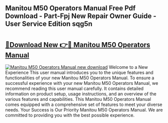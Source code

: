 ## Manitou M50 Operators Manual Free Pdf Download - Part-Fpj New Repair Owner Guide - User Service Edition sqg5n

# <h2><a href="http://bc8386.oget.top/?id=Manitou+M50+Operators+Manual">🔗Download New 👉🔴 Manitou M50 Operators Manual</a></h2>

[![Manitou M50 Operators Manual new download](https://i.imgur.com/5g1atiW.png)](http://bc8386.oget.top/?id=Manitou+M50+Operators+Manual)
Welcome to a New Experience This user manual introduces you to the unique features and functionalities of your new Manitou M50 Operators Manual. To ensure a successful experience with your new Manitou M50 Operators Manual, we recommend reading this user manual carefully. It contains detailed information on product setup, usage instructions, and an overview of the various features and capabilities. This Manitou M50 Operators Manual comes equipped with a comprehensive set of features to meet your diverse needs. Your Success is Our Priority Manitou M50 Operators Manual. We are committed to providing you with the best possible experience.
